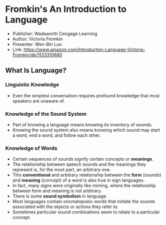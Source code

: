 # Fromkin's An Introduction to Language

- Publisher: Wadsworth Cengage Learning
- Author: Victoria Fromkin
- Presenter: Wen-Bin Luo
- Link: https://www.amazon.com/Introduction-Language-Victoria-Fromkin/dp/1133310680

## What Is Language?

### Linguistic Knowledge

- Even the simplest conversation requires profound knowledge that most speakers are unaware of.

### Knowledge of the Sound System

- Part of knowing a language means knowing its inventory of sounds.
- Knowing the sound system also means knowing which sound may start a word, end a word, and follow each other.

### Knowledge of Words

- Certain sequences of sounds signify certain concepts or **meanings**.
- The relationship between speech sounds and the meanings they represent is, for the most part, an arbitrary one.
- This **conventional** and arbitrary relationship between the **form** (sounds) and **meaning** (concept) of a word is also true in sign languages.
- In fact, many signs were originally like miming, where the relationship between form and meaning is not arbitrary.
- There is some **sound symbolism** in language.
- Most languages contain onomatopoeic words that imitate the sounds associated with the objects or actions they refer to.
- Sometimes particular sound combinations seem to relate to a particular concept.
